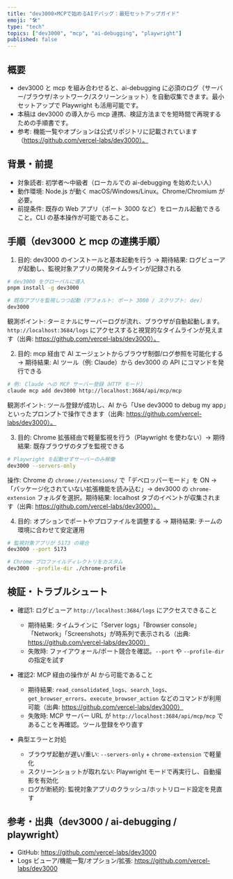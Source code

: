 ```yaml
---
title: "dev3000×MCPで始めるAIデバッグ：最短セットアップガイド"
emoji: "🛠️"
type: "tech"
topics: ["dev3000", "mcp", "ai-debugging", "playwright"]
published: false
---
```


## 概要
- dev3000 と mcp を組み合わせると、ai-debugging に必須のログ（サーバー/ブラウザ/ネットワーク/スクリーンショット）を自動収集できます。最小セットアップで Playwright も活用可能です。
- 本稿は dev3000 の導入から mcp 連携、検証方法までを短時間で再現するための手順書です。
- 参考: 機能一覧やオプションは公式リポジトリに記載されています（https://github.com/vercel-labs/dev3000）。

## 背景・前提
- 対象読者: 初学者〜中級者（ローカルでの ai-debugging を始めたい人）
- 動作環境: Node.js が動く macOS/Windows/Linux。Chrome/Chromium が必要。
- 前提条件: 既存の Web アプリ（ポート 3000 など）をローカル起動できること。CLI の基本操作が可能であること。

## 手順（dev3000 と mcp の連携手順）
1. 目的: dev3000 のインストールと基本起動を行う → 期待結果: ログビューアが起動し、監視対象アプリの開発タイムラインが記録される

```bash
# dev3000 をグローバルに導入
pnpm install -g dev3000

# 既存アプリを監視しつつ起動（デフォルト: ポート 3000 / スクリプト: dev）
dev3000
```

観測ポイント: ターミナルにサーバーログが流れ、ブラウザが自動起動します。`http://localhost:3684/logs` にアクセスすると視覚的なタイムラインが見えます（出典: https://github.com/vercel-labs/dev3000）。

2. 目的: mcp 経由で AI エージェントからブラウザ制御/ログ参照を可能化する → 期待結果: AI ツール（例: Claude）から dev3000 の API にコマンドを発行できる

```bash
# 例: Claude への MCP サーバー登録（HTTP モード）
claude mcp add dev3000 http://localhost:3684/api/mcp/mcp
```

観測ポイント: ツール登録が成功し、AI から「Use dev3000 to debug my app」といったプロンプトで操作できます（出典: https://github.com/vercel-labs/dev3000）。

3. 目的: Chrome 拡張経由で軽量監視を行う（Playwright を使わない）→ 期待結果: 既存ブラウザのタブを監視できる

```bash
# Playwright を起動せずサーバーのみ稼働
dev3000 --servers-only
```

操作: Chrome の `chrome://extensions/` で「デベロッパーモード」を ON → 「パッケージ化されていない拡張機能を読み込む」→ dev3000 の `chrome-extension` フォルダを選択。期待結果: localhost タブのイベントが収集されます（出典: https://github.com/vercel-labs/dev3000）。

4. 目的: オプションでポートやプロファイルを調整する → 期待結果: チームの環境に合わせて安定運用

```bash
# 監視対象アプリが 5173 の場合
dev3000 --port 5173

# Chrome プロファイルディレクトリをカスタム
dev3000 --profile-dir ./chrome-profile
```

## 検証・トラブルシュート
- 確認1: ログビューア `http://localhost:3684/logs` にアクセスできること
  - 期待結果: タイムラインに「Server logs」「Browser console」「Network」「Screenshots」が時系列で表示される（出典: https://github.com/vercel-labs/dev3000）
  - 失敗時: ファイアウォール/ポート競合を確認。`--port` や `--profile-dir` の指定を試す

- 確認2: MCP 経由の操作が AI から可能であること
  - 期待結果: `read_consolidated_logs`、`search_logs`、`get_browser_errors`、`execute_browser_action` などのコマンドが利用可能（出典: https://github.com/vercel-labs/dev3000）
  - 失敗時: MCP サーバー URL が `http://localhost:3684/api/mcp/mcp` であることを再確認。ツール登録をやり直す

- 典型エラーと対処
  - ブラウザ起動が遅い/重い: `--servers-only` + `chrome-extension` で軽量化
  - スクリーンショットが取れない: Playwright モードで再実行し、自動撮影を有効化
  - ログが断続的: 監視対象アプリのクラッシュ/ホットリロード設定を見直す

## 参考・出典（dev3000 / ai-debugging / playwright）
- GitHub: https://github.com/vercel-labs/dev3000
- Logs ビューア/機能一覧/オプション/拡張: https://github.com/vercel-labs/dev3000
